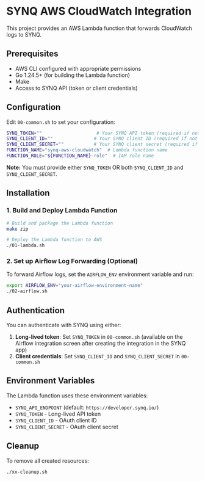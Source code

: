 # SYNQ AWS CloudWatch Integration

This project provides an AWS Lambda function that forwards CloudWatch logs to SYNQ.

## Prerequisites

- AWS CLI configured with appropriate permissions
- Go 1.24.5+ (for building the Lambda function)
- Make
- Access to SYNQ API (token or client credentials)

## Configuration

Edit `00-common.sh` to set your configuration:

```bash
SYNQ_TOKEN=""                    # Your SYNQ API token (required if not using client credentials)
SYNQ_CLIENT_ID=""               # Your SYNQ client ID (required if not using token)
SYNQ_CLIENT_SECRET=""           # Your SYNQ client secret (required if not using token)
FUNCTION_NAME="synq-aws-cloudwatch"  # Lambda function name
FUNCTION_ROLE="${FUNCTION_NAME}-role"  # IAM role name
```

**Note:** You must provide either `SYNQ_TOKEN` OR both `SYNQ_CLIENT_ID` and `SYNQ_CLIENT_SECRET`.

## Installation

### 1. Build and Deploy Lambda Function

```bash
# Build and package the Lambda function
make zip

# Deploy the Lambda function to AWS
./01-lambda.sh
```

### 2. Set up Airflow Log Forwarding (Optional)

To forward Airflow logs, set the `AIRFLOW_ENV` environment variable and run:

```bash
export AIRFLOW_ENV="your-airflow-environment-name"
./02-airflow.sh
```

## Authentication

You can authenticate with SYNQ using either:

1. **Long-lived token**: Set `SYNQ_TOKEN` in `00-common.sh` (available on the Airflow integration screen after creating the integration in the SYNQ app)
2. **Client credentials**: Set `SYNQ_CLIENT_ID` and `SYNQ_CLIENT_SECRET` in `00-common.sh`

## Environment Variables

The Lambda function uses these environment variables:

- `SYNQ_API_ENDPOINT` (default: `https://developer.synq.io/`)
- `SYNQ_TOKEN` - Long-lived API token
- `SYNQ_CLIENT_ID` - OAuth client ID
- `SYNQ_CLIENT_SECRET` - OAuth client secret

## Cleanup

To remove all created resources:

```bash
./xx-cleanup.sh
```
